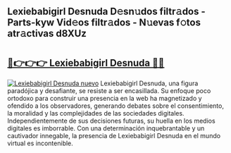 ## Lexiebabigirl Desnuda D𝚎sn𝚞dos filtr𝚊dos - Parts-kyw Vid𝚎os filtr𝚊dos - N𝚞evas f𝚘tos atr𝚊ctivas d8XUz

# <h2><a href="http://mb8xiek.tromn.icu/?c=Lexiebabigirl+Desnuda">🔗👉👉👉 Lexiebabigirl Desnuda 🔗🔗</a></h2>

[![Lexiebabigirl Desnuda nuevo](https://i.imgur.com/pEAQMta.gif)](http://mb8xiek.tromn.icu/?c=Lexiebabigirl+Desnuda)
Lexiebabigirl Desnuda, una figura paradójica y desafiante, se resiste a ser encasillada. Su enfoque poco ortodoxo para construir una presencia en la web ha magnetizado y ofendido a los observadores, generando debates sobre el consentimiento, la moralidad y las complejidades de las sociedades digitales. Independientemente de sus decisiones futuras, su huella en los medios digitales es imborrable. Con una determinación inquebrantable y un cautivador innegable, la presencia de Lexiebabigirl Desnuda en el mundo virtual es incontenible.
